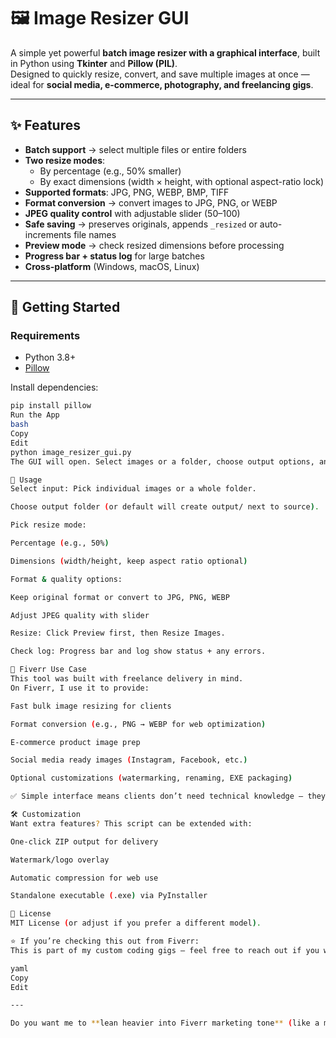 # 🖼️ Image Resizer GUI

A simple yet powerful **batch image resizer with a graphical interface**, built in Python using **Tkinter** and **Pillow (PIL)**.  
Designed to quickly resize, convert, and save multiple images at once — ideal for **social media, e-commerce, photography, and freelancing gigs**.

---

## ✨ Features

- **Batch support** → select multiple files or entire folders  
- **Two resize modes**:
  - By percentage (e.g., 50% smaller)  
  - By exact dimensions (width × height, with optional aspect-ratio lock)  
- **Supported formats**: JPG, PNG, WEBP, BMP, TIFF  
- **Format conversion** → convert images to JPG, PNG, or WEBP  
- **JPEG quality control** with adjustable slider (50–100)  
- **Safe saving** → preserves originals, appends `_resized` or auto-increments file names  
- **Preview mode** → check resized dimensions before processing  
- **Progress bar + status log** for large batches  
- **Cross-platform** (Windows, macOS, Linux)

---

## 🚀 Getting Started

### Requirements
- Python 3.8+
- [Pillow](https://pypi.org/project/Pillow/)

Install dependencies:
```bash
pip install pillow
Run the App
bash
Copy
Edit
python image_resizer_gui.py
The GUI will open. Select images or a folder, choose output options, and resize.

📂 Usage
Select input: Pick individual images or a whole folder.

Choose output folder (or default will create output/ next to source).

Pick resize mode:

Percentage (e.g., 50%)

Dimensions (width/height, keep aspect ratio optional)

Format & quality options:

Keep original format or convert to JPG, PNG, WEBP

Adjust JPEG quality with slider

Resize: Click Preview first, then Resize Images.

Check log: Progress bar and log show status + any errors.

🎯 Fiverr Use Case
This tool was built with freelance delivery in mind.
On Fiverr, I use it to provide:

Fast bulk image resizing for clients

Format conversion (e.g., PNG → WEBP for web optimization)

E-commerce product image prep

Social media ready images (Instagram, Facebook, etc.)

Optional customizations (watermarking, renaming, EXE packaging)

✅ Simple interface means clients don’t need technical knowledge — they just send images, and I deliver optimized results.

🛠️ Customization
Want extra features? This script can be extended with:

One-click ZIP output for delivery

Watermark/logo overlay

Automatic compression for web use

Standalone executable (.exe) via PyInstaller

📜 License
MIT License (or adjust if you prefer a different model).

⭐ If you’re checking this out from Fiverr:
This is part of my custom coding gigs — feel free to reach out if you want a tailored version of this tool!

yaml
Copy
Edit

---

Do you want me to **lean heavier into Fiverr marketing tone** (like a mini sales page inside README), or keep it more **developer-friendly** (GitHub-style, technical, polished)?
